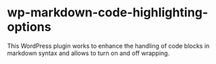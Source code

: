 wp-markdown-code-highlighting-options
=====================================

This WordPress plugin works to enhance the handling of code blocks in markdown syntax and allows to turn on and off wrapping.
